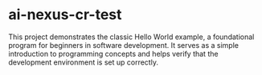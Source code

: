 # ai-nexus-cr-test

This project demonstrates the classic Hello World example, a foundational program for beginners in software development. It serves as a simple introduction to programming concepts and helps verify that the development environment is set up correctly.
